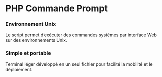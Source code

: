 # PHP Commande Prompt

### Environnement Unix
Le script permet d’exécuter des commandes systèmes par interface Web sur des environnements Unix.

### Simple et portable
Terminal léger développé en un seul fichier pour facilité la mobilité et le déploiement.